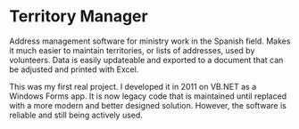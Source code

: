 # Territory Manager

Address management software for ministry work in the Spanish field. Makes it much easier to maintain territories, or lists of addresses, used by volunteers. Data is easily updateable and exported to a document that can be adjusted and printed with Excel.

This was my first real project. I developed it in 2011 on VB.NET as a Windows Forms app. It is now legacy code that is maintained until replaced with a more modern and better designed solution. However, the software is reliable and still being actively used.

